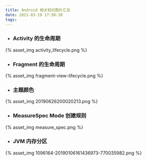 ```yaml
---
title: Android 相关知识图片汇总
date: 2021-03-19 17:50:38
tags:
---
```


- ### Activity 的生命周期
{% asset_img activity_lifecycle.png %}

- ### Fragment 的生命周期
{% asset_img fragment-view-lifecycle.png %}

- ### 主题颜色
{% asset_img 20190626200020213.png %}

- ### MeasureSpec Mode 创建规则
{% asset_img measure_spec.png %}

- ### JVM 内存分区
{% asset_img 1096164-20190106161436973-770035982.png %}